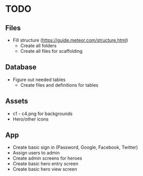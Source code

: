 # TODO

## Files

- Fill structure (<https://guide.meteor.com/structure.html>)
  - Create all folders
  - Create all files for scaffolding

## Database

- Figure out needed tables
  - Create files and definitions for tables

## Assets

- c1 - c4.png for backgrounds
- Hero/other icons

## App

- Create basic sign in (Password, Google, Facebook, Twitter)
- Assign users to admin
- Create admin screens for heroes
- Create basic hero entry screen
- Create basic hero view screen
